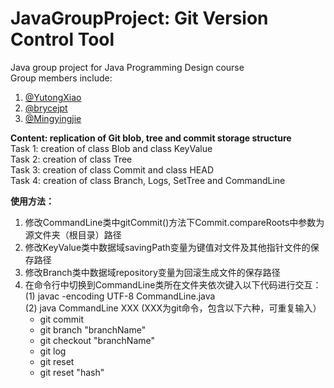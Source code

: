 # JavaGroupProject: Git Version Control Tool
Java group project for Java Programming Design course  
Group members include:  
1. [@YutongXiao](https://github.com/YutongXiao)
2. [@brycejpt](https://github.com/brycejpt)
3. [@Mingyingjie](https://github.com/Mingyingjie)

**Content: replication of Git blob, tree and commit storage structure**  
Task 1: creation of class Blob and class KeyValue  
Task 2: creation of class Tree  
Task 3: creation of class Commit and class HEAD  
Task 4: creation of class Branch, Logs, SetTree and CommandLine


**使用方法：**  
1. 修改CommandLine类中gitCommit()方法下Commit.compareRoots中参数为源文件夹（根目录）路径  
2. 修改KeyValue类中数据域savingPath变量为键值对文件及其他指针文件的保存路径  
3. 修改Branch类中数据域repository变量为回滚生成文件的保存路径  
4. 在命令行中切换到CommandLine类所在文件夹依次键入以下代码进行交互：  
    (1) javac -encoding UTF-8 CommandLine.java  
    (2) java CommandLine XXX		(XXX为git命令，包含以下六种，可重复输入）  
    - git commit  
    - git branch "branchName"  
    - git checkout "branchName"  
    - git log  
    - git reset  
    - git reset "hash"  
